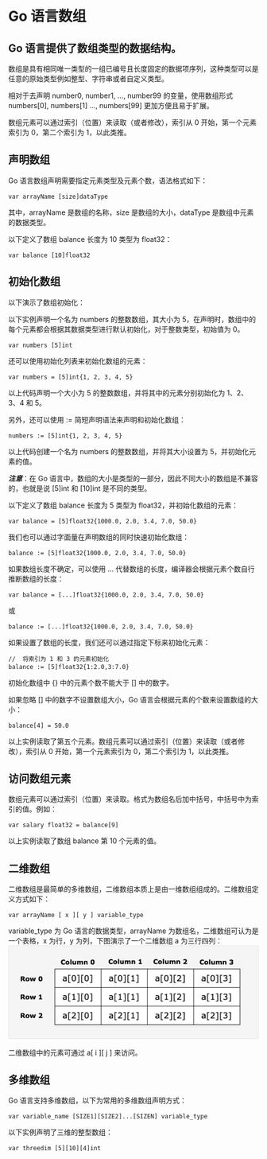 # Go 语言数组

## Go 语言提供了数组类型的数据结构。

数组是具有相同唯一类型的一组已编号且长度固定的数据项序列，这种类型可以是任意的原始类型例如整型、字符串或者自定义类型。

相对于去声明 number0, number1, ..., number99 的变量，使用数组形式 numbers[0], numbers[1] ..., numbers[99] 更加方便且易于扩展。

数组元素可以通过索引（位置）来读取（或者修改），索引从 0 开始，第一个元素索引为 0，第二个索引为 1，以此类推。

## 声明数组
Go 语言数组声明需要指定元素类型及元素个数，语法格式如下：
```shell
var arrayName [size]dataType
```
其中，arrayName 是数组的名称，size 是数组的大小，dataType 是数组中元素的数据类型。

以下定义了数组 balance 长度为 10 类型为 float32：
```shell
var balance [10]float32
```

## 初始化数组
以下演示了数组初始化：

以下实例声明一个名为 numbers 的整数数组，其大小为 5，在声明时，数组中的每个元素都会根据其数据类型进行默认初始化，对于整数类型，初始值为 0。

```shell
var numbers [5]int
```
还可以使用初始化列表来初始化数组的元素：
```shell
var numbers = [5]int{1, 2, 3, 4, 5}
```
以上代码声明一个大小为 5 的整数数组，并将其中的元素分别初始化为 1、2、3、4 和 5。

另外，还可以使用 := 简短声明语法来声明和初始化数组：
```shell
numbers := [5]int{1, 2, 3, 4, 5}
```
以上代码创建一个名为 numbers 的整数数组，并将其大小设置为 5，并初始化元素的值。

***注意***：在 Go 语言中，数组的大小是类型的一部分，因此不同大小的数组是不兼容的，也就是说 [5]int 和 [10]int 是不同的类型。

以下定义了数组 balance 长度为 5 类型为 float32，并初始化数组的元素：
```shell
var balance = [5]float32{1000.0, 2.0, 3.4, 7.0, 50.0}
```

我们也可以通过字面量在声明数组的同时快速初始化数组：
```shell
balance := [5]float32{1000.0, 2.0, 3.4, 7.0, 50.0}
```

如果数组长度不确定，可以使用 ... 代替数组的长度，编译器会根据元素个数自行推断数组的长度：
```shell
var balance = [...]float32{1000.0, 2.0, 3.4, 7.0, 50.0}
```
或
```shell
balance := [...]float32{1000.0, 2.0, 3.4, 7.0, 50.0}
```

如果设置了数组的长度，我们还可以通过指定下标来初始化元素：
```shell
//  将索引为 1 和 3 的元素初始化
balance := [5]float32{1:2.0,3:7.0}
```
初始化数组中 {} 中的元素个数不能大于 [] 中的数字。

如果忽略 [] 中的数字不设置数组大小，Go 语言会根据元素的个数来设置数组的大小：
```shell
balance[4] = 50.0
```
以上实例读取了第五个元素。数组元素可以通过索引（位置）来读取（或者修改），索引从 0 开始，第一个元素索引为 0，第二个索引为 1，以此类推。

## 访问数组元素
数组元素可以通过索引（位置）来读取。格式为数组名后加中括号，中括号中为索引的值。例如：
```shell
var salary float32 = balance[9]
```
以上实例读取了数组 balance 第 10 个元素的值。

## 二维数组
二维数组是最简单的多维数组，二维数组本质上是由一维数组组成的。二维数组定义方式如下：
```shell
var arrayName [ x ][ y ] variable_type
```
variable_type 为 Go 语言的数据类型，arrayName 为数组名，二维数组可认为是一个表格，x 为行，y 为列，下图演示了一个二维数组 a 为三行四列：
![img.png](img.png)

二维数组中的元素可通过 a[ i ][ j ] 来访问。


## 多维数组
Go 语言支持多维数组，以下为常用的多维数组声明方式：
```shell
var variable_name [SIZE1][SIZE2]...[SIZEN] variable_type
```

以下实例声明了三维的整型数组：
```shell
var threedim [5][10][4]int
```
